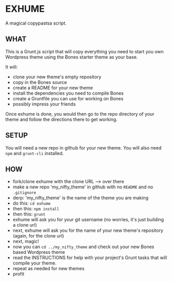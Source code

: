 EXHUME  
==========
A magical copypastsa script.

## WHAT

This is a Grunt.js script that will copy everything you need to start you own Wordpress theme using the Bones starter theme as your base.

It will:  
- clone your new theme's empty repository
- copy in the Bones source
- create a README for your new theme
- install the dependencies you need to compile Bones
- create a Gruntfile you can use for working on Bones
- possibly impress your friends

Once exhume is done, you would then go to the repo directory of your theme and follow the directions there to get working.

## SETUP
You will need a new repo in github for your new theme.  You will also need `npm` and `grunt-cli` installed.

## HOW
- fork/clone exhume with the clone URL --> over there
- make a new repo 'my_nifty_theme' in github with no `README` and no `.gitignore`
- derp: 'my_nifty_theme' is the name of the theme you are making 
- do this: `cd exhume`
- then this: `npm install`
- then this: `grunt`
- exhume will ask you for your git username (no worries, it's just building a clone url)
- next, exhume will ask you for the name of your new theme's repository (again, for the clone url)
- next, magic!
- now you can `cd ../my_nifty_theme` and check out your new Bones based Wordpress theme
- read the INSTRUCTIONS for help with your project's Grunt tasks that will compile your theme.
- repeat as needed for new themes
- profit

